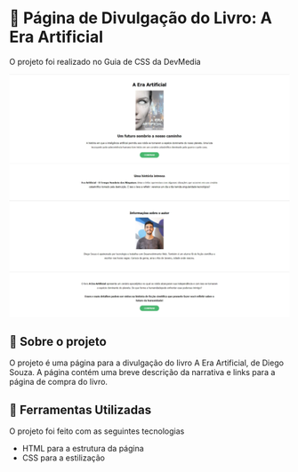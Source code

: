 # 🚀 Página de Divulgação do Livro: A Era Artificial

O projeto foi realizado no Guia de CSS da DevMedia

![Preview](./layout/livro-a-era-artificial-layout.jpeg)

## 🚀 Sobre o projeto

O projeto é uma página para a divulgação do livro A Era Artificial, de Diego Souza. A página contém uma breve descrição da narrativa e links para a página de compra do livro.

## 🚀 Ferramentas Utilizadas
O projeto foi feito com as seguintes tecnologias

- HTML para a estrutura da página
- CSS para a estilização